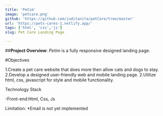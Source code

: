 ```yaml
---
title: 'Petim'
image: 'petcare.png'
github: 'https://github.com/juditanita/petCare/tree/master'
url: 'https://pets-cares-1.netlify.app/'
tags: ['html', 'css','js']
slug: Pet Care Landing Page

---
```

##**Project Overview**:
*Petim* is a fully responsive designed landing page. 


#Objectives

1.Create a pet care website that does more then allow cats and dogs to stay.
2.Develop a  designed user-friendly web and mobile landing page.
2.Utilize html, css, javascript for style and mobile functionality.

Technology Stack

-Front-end:Html, Css, Js


Limitation:
*Email is not yet implemented
